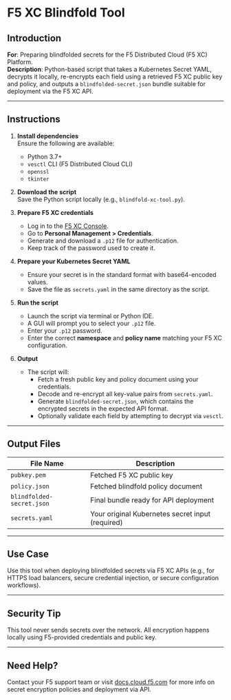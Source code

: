 # F5 XC Blindfold Tool

## Introduction
**For**: Preparing blindfolded secrets for the F5 Distributed Cloud (F5 XC) Platform.  
**Description**: Python-based script that takes a Kubernetes Secret YAML, decrypts it locally, re-encrypts each field using a retrieved F5 XC public key and policy, and outputs a `blindfolded-secret.json` bundle suitable for deployment via the F5 XC API.

---

## Instructions

1. **Install dependencies**  
   Ensure the following are available:
   - Python 3.7+
   - `vesctl` CLI (F5 Distributed Cloud CLI)
   - `openssl`
   - `tkinter` 

2. **Download the script**  
   Save the Python script locally (e.g., `blindfold-xc-tool.py`).

3. **Prepare F5 XC credentials**
   - Log in to the [F5 XC Console](https://console.ves.volterra.io).
   - Go to **Personal Management > Credentials**.
   - Generate and download a `.p12` file for authentication.
   - Keep track of the password used to create it.

4. **Prepare your Kubernetes Secret YAML**
   - Ensure your secret is in the standard format with base64-encoded values.
   - Save the file as `secrets.yaml` in the same directory as the script.

5. **Run the script**
   - Launch the script via terminal or Python IDE.
   - A GUI will prompt you to select your `.p12` file.
   - Enter your `.p12` password.
   - Enter the correct **namespace** and **policy name** matching your F5 XC configuration.

6. **Output**
   - The script will:
     - Fetch a fresh public key and policy document using your credentials.
     - Decode and re-encrypt all key-value pairs from `secrets.yaml`.
     - Generate `blindfolded-secret.json`, which contains the encrypted secrets in the expected API format.
     - Optionally validate each field by attempting to decrypt via `vesctl`.

---

## Output Files

| File Name               | Description                                     |
|------------------------|-------------------------------------------------|
| `pubkey.pem`           | Fetched F5 XC public key                        |
| `policy.json`          | Fetched blindfold policy document               |
| `blindfolded-secret.json` | Final bundle ready for API deployment         |
| `secrets.yaml`         | Your original Kubernetes secret input (required) |

---

## Use Case

Use this tool when deploying blindfolded secrets via F5 XC APIs (e.g., for HTTPS load balancers, secure credential injection, or secure configuration workflows).

---

## Security Tip

This tool never sends secrets over the network. All encryption happens locally using F5-provided credentials and public key.

---

## Need Help?

Contact your F5 support team or visit [docs.cloud.f5.com](https://docs.cloud.f5.com) for more info on secret encryption policies and deployment via API.

